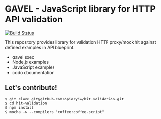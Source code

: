# GAVEL - JavaScript library for HTTP API validation

[![Build Status](https://travis-ci.org/apiaryio/gavel.js.png?branch=master)](https://travis-ci.org/apiaryio/gavel.js)

This repository provides library for validation HTTP proxy/mock hit against
defined examples in API blueprint.

- gavel spec
- Node.js examples
- JavaScript examples
- codo documentation 

## Let's contribute! 

```
$ git clone git@github.com:apiaryio/hit-validation.git
$ cd hit-validation
$ npm install
$ mocha -w --compilers "coffee:coffee-script"
```
